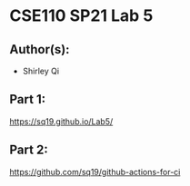 # CSE110 SP21 Lab 5

## Author(s):
- Shirley Qi

## Part 1:

https://sq19.github.io/Lab5/

## Part 2:

https://github.com/sq19/github-actions-for-ci
